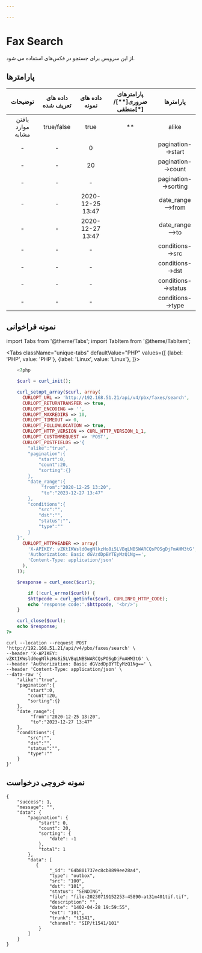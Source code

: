 ```yaml
---

---
```

# Fax Search

از این سرویس برای جستجو در فکس‌های  استفاده می شود.

## پارامتر‌ها
|      توضیحات      | داده های تعریف شده |  داده های نمونه  | پارامترهای ضروری[**]/منطقی[*] |       پارامترها      |
|:-----------------:|:------------------:|:----------------:|:----------------------:|:--------------------:|
| یافتن موارد مشابه |     true/false     |       true       |           **           |         alike        |
|         -         |          -         |         0        |                        |  pagination-->start  |
|         -         |          -         |        20        |                        |  pagination-->count  |
|         -         |          -         |         -        |                        | pagination-->sorting |
|         -         |          -         | 2020-12-25 13:47 |                        |   date_range-->from  |
|         -         |          -         | 2020-12-27 13:47 |                        |    date_range-->to   |
|         -         |          -         |         -        |                        |   conditions-->src   |
|         -         |          -         |         -        |                        |   conditions-->dst   |
|         -         |          -         |         -        |                        |  conditions-->status |
|         -         |          -         |         -        |                        |   conditions-->type  |



## نمونه فراخوانی

import Tabs from '@theme/Tabs';
import TabItem from '@theme/TabItem';

<Tabs
   className="unique-tabs" 
    defaultValue="PHP"
    values={[
        {label: 'PHP', value: 'PHP'},
		{label: 'Linux', value: 'Linux'},
    ]}>
<TabItem value="PHP">

```php
	<?php

	$curl = curl_init();

	curl_setopt_array($curl, array(
	  CURLOPT_URL => 'http://192.168.51.21/api/v4/pbx/faxes/search',
	  CURLOPT_RETURNTRANSFER => true,
	  CURLOPT_ENCODING => '',
	  CURLOPT_MAXREDIRS => 10,
	  CURLOPT_TIMEOUT => 0,
	  CURLOPT_FOLLOWLOCATION => true,
	  CURLOPT_HTTP_VERSION => CURL_HTTP_VERSION_1_1,
	  CURLOPT_CUSTOMREQUEST => 'POST',
	  CURLOPT_POSTFIELDS =>'{
		"alike":"true",
		"pagination":{
			"start":0,
			"count":20,
			"sorting":{}
		},
		"date_range":{
			 "from":"2020-12-25 13:20",
       		 "to":"2023-12-27 13:47"
		},
		"conditions":{
			"src":"",
			"dst":"",
			"status":"",
			"type":""
		}
	}',
	  CURLOPT_HTTPHEADER => array(
		'X-APIKEY: vZKtIKWsld0egNlkzHo8i5LVBqLNBSWARCQsPOSgDjFmAHM3tG',
		'Authorization: Basic dGVzdDpBYTEyMzQ1Ng==',
		'Content-Type: application/json'
	  ),
	));

	$response = curl_exec($curl);

		if (!curl_errno($curl)) {
		$httpcode = curl_getinfo($curl, CURLINFO_HTTP_CODE);
		echo 'response code:'.$httpcode, '<br/>';
	}

	curl_close($curl);
	echo $response;
?>
```

</TabItem>

<TabItem value="Linux">

	curl --location --request POST 'http://192.168.51.21/api/v4/pbx/faxes/search' \
	--header 'X-APIKEY: vZKtIKWsld0egNlkzHo8i5LVBqLNBSWARCQsPOSgDjFmAHM3tG' \
	--header 'Authorization: Basic dGVzdDpBYTEyMzQ1Ng==' \
	--header 'Content-Type: application/json' \
	--data-raw '{
		"alike":"true",
		"pagination":{
			"start":0,
			"count":20,
			"sorting":{}
		},
		"date_range":{
			 "from":"2020-12-25 13:20",
        	 "to":"2023-12-27 13:47"
		},
		"conditions":{
			"src":"",
			"dst":"",
			"status":"",
			"type":""
		}
	}'
</TabItem>
</Tabs>

## نمونه خروجی درخواست

```shell
{
    "success": 1,
    "message": "",
    "data": {
        "pagination": {
            "start": 0,
            "count": 20,
            "sorting": {
                "date": -1
            },
            "total": 1
        },
        "data": [
           {
                "_id": "64b801737ec8cb8899ee28a4",
                "type": "outbox",
                "src": "100",
                "dst": "101",
                "status": "SENDING",
                "file": "file-20230719152253-45890-at31m401tif.tif",
                "description": "",
                "date": "1402-04-28 19:59:55",
                "ext": "101",
                "trunk": "t1541",
                "channel": "SIP/t1541/101"
            }
        ]
    }
}
```